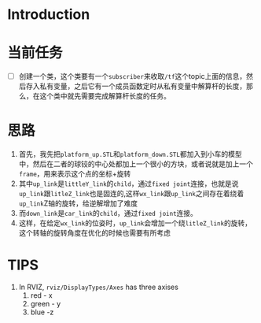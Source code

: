 # Introduction

# 当前任务
- [ ] 创建一个类，这个类要有一个`subscriber`来收取`/tf`这个topic上面的信息，然后存入私有变量，之后它有一个成员函数定时从私有变量中解算杆的长度，那么，在这个类中就先需要完成解算杆长度的任务。

# 思路

1. 首先，我先把`platform_up.STL`和`platform_down.STL`都加入到小车的模型中，然后在二者的球铰的中心处都加上一个很小的方块，或者说就是加上一个`frame`，用来表示这个点的坐标+旋转
2. 其中`up_link`是`littleY_link`的`child`，通过`fixed joint`连接，也就是说`up_link`跟`litleZ_link`也是固连的,这样`wx_link`跟`up_link`之间存在着绕着`up_link`Z轴的旋转，给逆解增加了难度
3. 而`down_link`是`car_link`的`child`，通过`fixed joint`连接。
4. 这样，在给定`wx_link`的位姿时，`up_link`会增加一个绕`litleZ_link`的旋转，这个转轴的旋转角度在优化的时候也需要有所考虑

# TIPS
1. In RVIZ, `rviz/DisplayTypes/Axes` has three axises
   1. red - x 
   2. green - y 
   3. blue -z